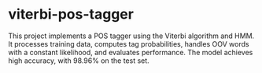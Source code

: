 # viterbi-pos-tagger
This project implements a POS tagger using the Viterbi algorithm and HMM. It processes training data, computes tag probabilities, handles OOV words with a constant likelihood, and evaluates performance. The model achieves high accuracy, with 98.96% on the test set.
